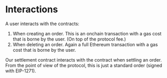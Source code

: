# Interactions

A user interacts with the contracts:

1. When creating an order. This is an onchain transaction with a gas cost that is borne by the user. (On top of the protocol fee.)
2. When deleting an order. Again a full Ethereum transaction with a gas cost that is borne by the user.

Our settlement contract interacts with the contract when settling an order. From the point of view of the protocol, this is just a standard order (signed with EIP-1271).
